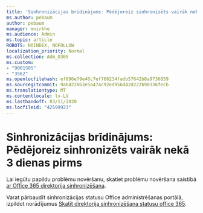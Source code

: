 ```yaml
---
title: 'Sinhronizācijas brīdinājums: Pēdējoreiz sinhronizēts vairāk nekā 3 dienas pirms'
ms.author: pebaum
author: pebaum
manager: mnirkhe
ms.audience: Admin
ms.topic: article
ROBOTS: NOINDEX, NOFOLLOW
localization_priority: Normal
ms.collection: Adm_O365
ms.custom:
- "9001505"
- "3562"
ms.openlocfilehash: ef896e79e46c7ef766234fadb57642b8a9736859
ms.sourcegitcommit: 9ab422063e5a474c92ed956d42d222b90336fecb
ms.translationtype: MT
ms.contentlocale: lv-LV
ms.lasthandoff: 03/11/2020
ms.locfileid: "42599923"
---
```

# <a name="sync-warning-last-synced-more-than-3-days-ago"></a>Sinhronizācijas brīdinājums: Pēdējoreiz sinhronizēts vairāk nekā 3 dienas pirms

Lai iegūtu papildu problēmu novēršanu, skatiet problēmu novēršana saistībā [ar Office 365 direktorija sinhronizēšana](https://docs.microsoft.com/office365/enterprise/fix-problems-with-directory-synchronization).

Varat pārbaudīt sinhronizācijas statusu Office administrēšanas portālā, izpildot norādījumus [Skatīt direktorija sinhronizēšana statusu office 365](https://docs.microsoft.com/office365/enterprise/view-directory-synchronization-status).

